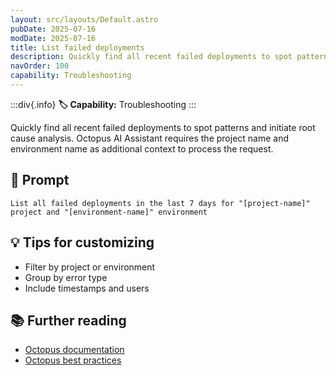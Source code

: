 ```yaml
---
layout: src/layouts/Default.astro
pubDate: 2025-07-16
modDate: 2025-07-16
title: List failed deployments
description: Quickly find all recent failed deployments to spot patterns and initiate root cause analysis.
navOrder: 100
capability: Troubleshooting
---
```


:::div{.info}
**🏷 Capability:** Troubleshooting
:::

Quickly find all recent failed deployments to spot patterns and initiate root cause analysis. Octopus AI Assistant requires the project name and environment name as additional context to process the request.

## 📝 Prompt

```
List all failed deployments in the last 7 days for "[project-name]" project and "[environment-name]" environment
```

## 💡 Tips for customizing

- Filter by project or environment
- Group by error type
- Include timestamps and users

## 📚 Further reading

- [Octopus documentation](https://octopus.com/docs)
- [Octopus best practices](https://octopus.com/docs/best-practices)
